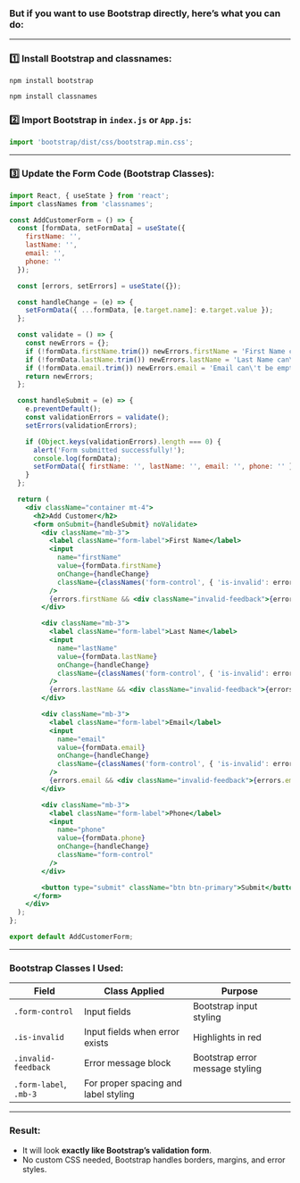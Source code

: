 ### But if you want to use **Bootstrap directly**, here’s what you can do:

---

### 1️⃣ Install Bootstrap and classnames:

```bash
npm install bootstrap
```

```bash
npm install classnames
```

### 2️⃣ Import Bootstrap in `index.js` or `App.js`:

```js
import 'bootstrap/dist/css/bootstrap.min.css';
```

---

### 3️⃣ Update the Form Code (Bootstrap Classes):

```jsx
import React, { useState } from 'react';
import classNames from 'classnames';

const AddCustomerForm = () => {
  const [formData, setFormData] = useState({
    firstName: '',
    lastName: '',
    email: '',
    phone: ''
  });

  const [errors, setErrors] = useState({});

  const handleChange = (e) => {
    setFormData({ ...formData, [e.target.name]: e.target.value });
  };

  const validate = () => {
    const newErrors = {};
    if (!formData.firstName.trim()) newErrors.firstName = 'First Name can\'t be empty';
    if (!formData.lastName.trim()) newErrors.lastName = 'Last Name can\'t be empty';
    if (!formData.email.trim()) newErrors.email = 'Email can\'t be empty';
    return newErrors;
  };

  const handleSubmit = (e) => {
    e.preventDefault();
    const validationErrors = validate();
    setErrors(validationErrors);

    if (Object.keys(validationErrors).length === 0) {
      alert('Form submitted successfully!');
      console.log(formData);
      setFormData({ firstName: '', lastName: '', email: '', phone: '' });
    }
  };

  return (
    <div className="container mt-4">
      <h2>Add Customer</h2>
      <form onSubmit={handleSubmit} noValidate>
        <div className="mb-3">
          <label className="form-label">First Name</label>
          <input
            name="firstName"
            value={formData.firstName}
            onChange={handleChange}
            className={classNames('form-control', { 'is-invalid': errors.firstName })}
          />
          {errors.firstName && <div className="invalid-feedback">{errors.firstName}</div>}
        </div>

        <div className="mb-3">
          <label className="form-label">Last Name</label>
          <input
            name="lastName"
            value={formData.lastName}
            onChange={handleChange}
            className={classNames('form-control', { 'is-invalid': errors.lastName })}
          />
          {errors.lastName && <div className="invalid-feedback">{errors.lastName}</div>}
        </div>

        <div className="mb-3">
          <label className="form-label">Email</label>
          <input
            name="email"
            value={formData.email}
            onChange={handleChange}
            className={classNames('form-control', { 'is-invalid': errors.email })}
          />
          {errors.email && <div className="invalid-feedback">{errors.email}</div>}
        </div>

        <div className="mb-3">
          <label className="form-label">Phone</label>
          <input
            name="phone"
            value={formData.phone}
            onChange={handleChange}
            className="form-control"
          />
        </div>

        <button type="submit" className="btn btn-primary">Submit</button>
      </form>
    </div>
  );
};

export default AddCustomerForm;
```

---

### Bootstrap Classes I Used:

| Field                  | Class Applied                        | Purpose                         |
| ---------------------- | ------------------------------------ | ------------------------------- |
| `.form-control`        | Input fields                         | Bootstrap input styling         |
| `.is-invalid`          | Input fields when error exists       | Highlights in red               |
| `.invalid-feedback`    | Error message block                  | Bootstrap error message styling |
| `.form-label`, `.mb-3` | For proper spacing and label styling |                                 |

---

### Result:

* It will look **exactly like Bootstrap’s validation form**.
* No custom CSS needed, Bootstrap handles borders, margins, and error styles.

